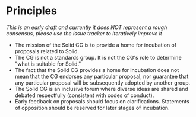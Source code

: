 # Principles

*This is an early draft and currently it does NOT represent a rough consensus,
please use the issue tracker to iteratively improve it*

* The mission of the Solid CG is to provide a home for incubation
  of proposals related to Solid.
* The CG is not a standards group. It is not the CG's role to determine
  "what is suitable for Solid."
* The fact that the Solid CG provides a home for incubation does not mean
  that the CG endorses any particular proposal, nor guarantee that any
  particular proposal will be subsequently adopted by another group.
* The Solid CG is an inclusive forum where diverse ideas are shared
  and debated respectfully (consistent with codes of conduct).
* Early feedback on proposals should focus on clarifications. Statements of
  opposition should be reserved for later stages of incubation.

